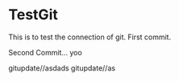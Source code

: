 # TestGit

This is to test the connection of git. First commit.

Second Commit... yoo

gitupdate//asdads
gitupdate//as
